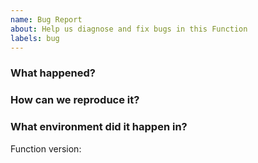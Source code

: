 ```yaml
---
name: Bug Report
about: Help us diagnose and fix bugs in this Function
labels: bug
---
```


### What happened?
<!--
Please let us know what behaviour you expected and how this Function diverged
from that behaviour.
-->

### How can we reproduce it?
<!--
Help us to reproduce your bug as succinctly and precisely as possible. Artifacts
such as example manifests or a script that triggers the issue are highly
appreciated!
-->

### What environment did it happen in?
Function version: 

<!--
Include at least the version or commit of Crossplane you were running. Consider
also including your:

* Cloud provider or hardware configuration
* Kubernetes version (use `kubectl version`)
* Kubernetes distribution (e.g. Tectonic, GKE, OpenShift)
* OS (e.g. from /etc/os-release)
* Kernel (e.g. `uname -a`)
-->
